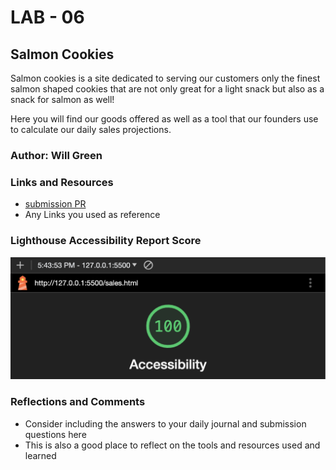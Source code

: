 # LAB - 06

## Salmon Cookies

Salmon cookies is a site dedicated to serving our customers only the finest salmon shaped cookies that are not only great for a light snack but also as a snack for salmon as well!

Here you will find our goods offered as well as a tool that our founders use to calculate our daily sales projections.

### Author: Will Green

### Links and Resources

* [submission PR](http://xyz.com)
* Any Links you used as reference

### Lighthouse Accessibility Report Score

![lighthouse rating](images/Screenshot%202023-10-17%20at%205.44.41%20PM.png)

### Reflections and Comments

* Consider including the answers to your daily journal and submission questions here
* This is also a good place to reflect on the tools and resources used and learned
